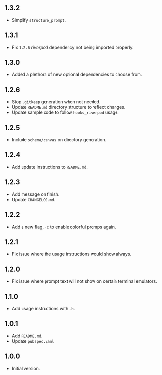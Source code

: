 ## 1.3.2

- Simplify `structure_prompt`.

## 1.3.1

- Fix `1.2.6` _riverpod_ dependency not being imported properly.

## 1.3.0

- Added a plethora of new optional dependencies to choose from.

## 1.2.6

- Stop `.gitkeep` generation when not needed.
- Update `README.md` directory structure to reflect changes.
- Update sample code to follow `hooks_riverpod` usage.

## 1.2.5

- Include `schema/canvas` on directory generation.

## 1.2.4

- Add update instructions to `README.md`.

## 1.2.3

- Add message on finish.
- Update `CHANGELOG.md`.

## 1.2.2

- Add a new flag, `-c` to enable colorful promps again.

## 1.2.1

- Fix issue where the usage instructions would show always.

## 1.2.0

- Fix issue where prompt text will not show on certain terminal emulators.

## 1.1.0

- Add usage instructions with `-h`.

## 1.0.1

- Add `README.md`.
- Update `pubspec.yaml`

## 1.0.0

- Initial version.
